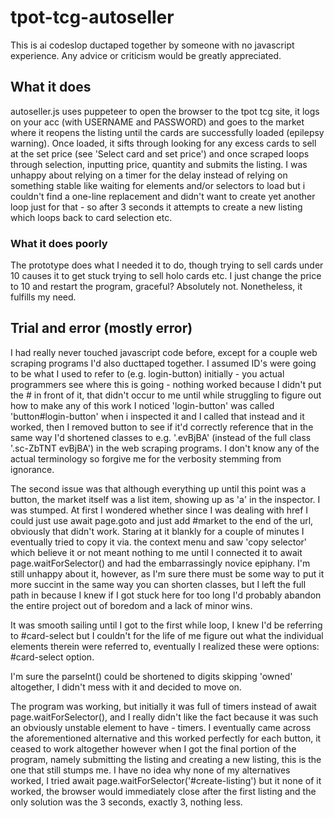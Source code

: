 # tpot-tcg-autoseller

This is ai codeslop ductaped together by someone with no javascript experience. Any advice or criticism would be greatly appreciated.

## What it does

autoseller.js uses puppeteer to open the browser to the tpot tcg site, it logs on your acc (with USERNAME and PASSWORD) and goes to the market where it reopens the listing until the cards are successfully loaded (epilepsy warning). Once loaded, it sifts through looking for any excess cards to sell at the set price (see 'Select card and set price') and once scraped loops through selection, inputting price, quantity and submits the listing. I was unhappy about relying on a timer for the delay instead of relying on something stable like waiting for elements and/or selectors to load but i couldn't find a one-line replacement and didn't want to create yet another loop just for that - so after 3 seconds it attempts to create a new listing which loops back to card selection etc.

### What it does poorly

The prototype does what I needed it to do, though trying to sell cards under 10 causes it to get stuck trying to sell holo cards etc. I just change the price to 10 and restart the program, graceful? Absolutely not. Nonetheless, it fulfills my need.

## Trial and error (mostly error)

I had really never touched javascript code before, except for a couple web scraping programs I'd also ducttaped together. I assumed ID's were going to be what I used to refer to (e.g. login-button) initially - you actual programmers see where this is going - nothing worked because I didn't put the # in front of it, that didn't occur to me until while struggling to figure out how to make any of this work I noticed 'login-button' was called 'button#login-button' when i inspected it and I called that instead and it worked, then I removed button to see if it'd correctly reference that in the same way I'd shortened classes to e.g. '.evBjBA' (instead of the full class '.sc-ZbTNT evBjBA') in the web scraping programs. I don't know any of the actual terminology so forgive me for the verbosity stemming from ignorance.

The second issue was that although everything up until this point was a button, the market itself was a list item, showing up as 'a' in the inspector. I was stumped. At first I wondered whether since I was dealing with href I could just use await page.goto and just add #market to the end of the url, obviously that didn't work. Staring at it blankly for a couple of minutes I eventually tried to copy it via. the context menu and saw 'copy selector' which believe it or not meant nothing to me until I connected it to await page.waitForSelector() and had the embarrassingly novice epiphany. I'm still unhappy about it, however, as I'm sure there must be some way to put it more succint in the same way you can shorten classes, but I left the full path in because I knew if I got stuck here for too long I'd probably abandon the entire project out of boredom and a lack of minor wins.

It was smooth sailing until I got to the first while loop, I knew I'd be referring to #card-select but I couldn't for the life of me figure out what the individual elements therein were referred to, eventually I realized these were options: #card-select option. 

I'm sure the parseInt() could be shortened to digits skipping 'owned' altogether, I didn't mess with it and decided to move on.

The program was working, but initially it was full of timers instead of await page.waitForSelector(), and I really didn't like the fact because it was such an obviously unstable element to have - timers. I eventually came across the aforementioned alternative and this worked perfectly for each button, it ceased to work altogether however when I got the final portion of the program, namely submitting the listing and creating a new listing, this is the one that still stumps me. I have no idea why none of my alternatives worked, I tried await page.waitForSelector('#create-listing') but it none of it worked, the browser would immediately close after the first listing and the only solution was the 3 seconds, exactly 3, nothing less.
